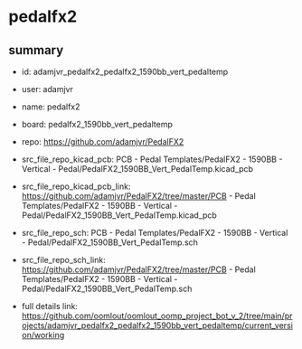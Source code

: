 # pedalfx2
 
## summary 
* id: adamjvr_pedalfx2_pedalfx2_1590bb_vert_pedaltemp
* user: adamjvr
* name: pedalfx2
* board: pedalfx2_1590bb_vert_pedaltemp
* repo: https://github.com/adamjvr/PedalFX2
* src_file_repo_kicad_pcb: PCB - Pedal Templates/PedalFX2 - 1590BB - Vertical - Pedal/PedalFX2_1590BB_Vert_PedalTemp.kicad_pcb
* src_file_repo_kicad_pcb_link: https://github.com/adamjvr/PedalFX2/tree/master/PCB - Pedal Templates/PedalFX2 - 1590BB - Vertical - Pedal/PedalFX2_1590BB_Vert_PedalTemp.kicad_pcb


* src_file_repo_sch: PCB - Pedal Templates/PedalFX2 - 1590BB - Vertical - Pedal/PedalFX2_1590BB_Vert_PedalTemp.sch
* src_file_repo_sch_link: https://github.com/adamjvr/PedalFX2/tree/master/PCB - Pedal Templates/PedalFX2 - 1590BB - Vertical - Pedal/PedalFX2_1590BB_Vert_PedalTemp.sch
* full details link: https://github.com/oomlout/oomlout_oomp_project_bot_v_2/tree/main/projects/adamjvr_pedalfx2_pedalfx2_1590bb_vert_pedaltemp/current_version/working  






